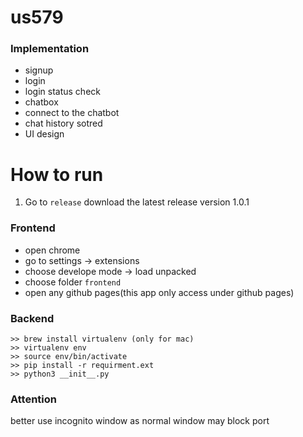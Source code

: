 # us579

### Implementation

* signup
* login
* login status check
* chatbox
* connect to the chatbot
* chat history sotred 
* UI design

# How to run

1. Go to `release` download the latest release version 1.0.1

### Frontend

*  open chrome
*  go to settings -> extensions
*  choose develope mode -> load unpacked
*  choose folder `frontend`
*  open any github pages(this app only access under github pages)


### Backend

```
>> brew install virtualenv (only for mac)
>> virtualenv env
>> source env/bin/activate
>> pip install -r requirment.ext
>> python3 __init__.py
```

### Attention

better use incognito window as normal window may block port 

